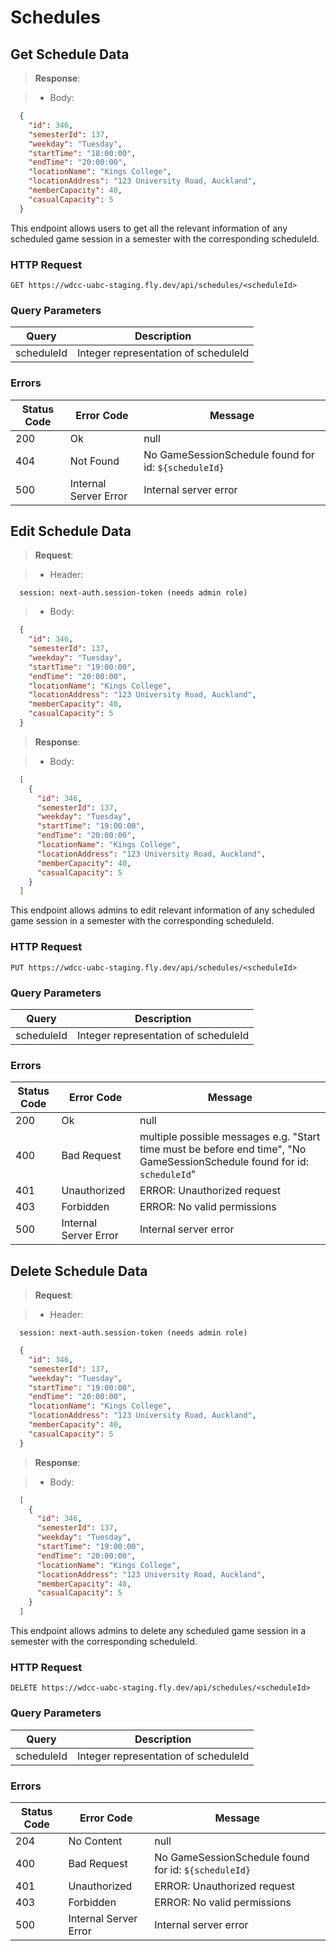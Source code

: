 # Schedules
## Get Schedule Data

> **Response**:

> - Body:

```json
  {
    "id": 346,
    "semesterId": 137,
    "weekday": "Tuesday",
    "startTime": "18:00:00",
    "endTime": "20:00:00",
    "locationName": "Kings College",
    "locationAddress": "123 University Road, Auckland",
    "memberCapacity": 40,
    "casualCapacity": 5
  }
```

This endpoint allows users to get all the relevant information of any scheduled game session in a semester with the corresponding scheduleId.

### HTTP Request

`GET https://wdcc-uabc-staging.fly.dev/api/schedules/<scheduleId>`

### Query Parameters

Query | Description
--------- | -----------
scheduleId | Integer representation of scheduleId

### Errors

Status Code | Error Code | Message
--------- | ------- | -----------
200 | Ok | null
404 | Not Found | No GameSessionSchedule found for id: `${scheduleId}`
500 | Internal Server Error | Internal server error

## Edit Schedule Data

> **Request**:

> - Header:

```plaintext
  session: next-auth.session-token (needs admin role)
```

> - Body:

```json
  {
    "id": 346,
    "semesterId": 137,
    "weekday": "Tuesday",
    "startTime": "19:00:00",
    "endTime": "20:00:00",
    "locationName": "Kings College",
    "locationAddress": "123 University Road, Auckland",
    "memberCapacity": 40,
    "casualCapacity": 5
  }
```

> **Response**:

> - Body:

```json
  [
    {
      "id": 346,
      "semesterId": 137,
      "weekday": "Tuesday",
      "startTime": "19:00:00",
      "endTime": "20:00:00",
      "locationName": "Kings College",
      "locationAddress": "123 University Road, Auckland",
      "memberCapacity": 40,
      "casualCapacity": 5
    }
  ]
```

This endpoint allows admins to edit relevant information of any scheduled game session in a semester with the corresponding scheduleId.

### HTTP Request

`PUT https://wdcc-uabc-staging.fly.dev/api/schedules/<scheduleId>`

### Query Parameters

Query | Description
--------- | -----------
scheduleId | Integer representation of scheduleId

### Errors

Status Code | Error Code | Message
--------- | ------- | -----------
200 | Ok | null
400 | Bad Request | multiple possible messages e.g. "Start time must be before end time", "No GameSessionSchedule found for id: `scheduleId`"
401 | Unauthorized | ERROR: Unauthorized request
403 | Forbidden | ERROR: No valid permissions
500 | Internal Server Error | Internal server error

## Delete Schedule Data

> **Request**:

> - Header:

```plaintext
  session: next-auth.session-token (needs admin role)
```

```json
  {
    "id": 346,
    "semesterId": 137,
    "weekday": "Tuesday",
    "startTime": "19:00:00",
    "endTime": "20:00:00",
    "locationName": "Kings College",
    "locationAddress": "123 University Road, Auckland",
    "memberCapacity": 40,
    "casualCapacity": 5
  }
```

> **Response**:

> - Body:

```json
  [
    {
      "id": 346,
      "semesterId": 137,
      "weekday": "Tuesday",
      "startTime": "19:00:00",
      "endTime": "20:00:00",
      "locationName": "Kings College",
      "locationAddress": "123 University Road, Auckland",
      "memberCapacity": 40,
      "casualCapacity": 5
    }
  ]
```

This endpoint allows admins to delete any scheduled game session in a semester with the corresponding scheduleId.

### HTTP Request

`DELETE https://wdcc-uabc-staging.fly.dev/api/schedules/<scheduleId>`

### Query Parameters

Query | Description
--------- | -----------
scheduleId | Integer representation of scheduleId

### Errors

Status Code | Error Code | Message
--------- | ------- | -----------
204 | No Content | null
400 | Bad Request | No GameSessionSchedule found for id: `${scheduleId}`
401 | Unauthorized | ERROR: Unauthorized request
403 | Forbidden | ERROR: No valid permissions
500 | Internal Server Error | Internal server error
